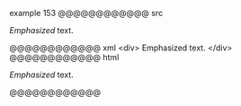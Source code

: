 example 153
@@@@@@@@@@@@ src
<div>

*Emphasized* text.

</div>
@@@@@@@@@@@@ xml
<?xml version="1.0" encoding="UTF-8"?>
<!DOCTYPE document SYSTEM "CommonMark.dtd">
<document xmlns="http://commonmark.org/xml/1.0">
  <html_block>&lt;div&gt;
</html_block>
  <paragraph>
    <emph>
      <text>Emphasized</text>
    </emph>
    <text> text.</text>
  </paragraph>
  <html_block>&lt;/div&gt;
</html_block>
</document>
@@@@@@@@@@@@ html
<div>
<p><em>Emphasized</em> text.</p>
</div>
@@@@@@@@@@@@
